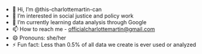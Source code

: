 - 👋 Hi, I’m @this-charlottemartin-can
- 👀 I’m interested in social justice and policy work 
- 🌱 I’m currently learning data analysis through Google
- 📫 How to reach me - officialcharlottemartin@gmail.com
- 😄 Pronouns: she/her
- ⚡ Fun fact: Less than 0.5% of all data we create is ever used or analyzed

<!---
this-charlottemartin-can/this-charlottemartin-can is a ✨ special ✨ repository because its `README.md` (this file) appears on your GitHub profile.
You can click the Preview link to take a look at your changes.
--->
